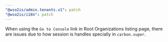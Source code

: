 ```yaml
---
"@wso2is/admin.tenants.v1": patch
"@wso2is/i18n": patch
---
```


When using the `Go to Console` link in Root Organizations listing page, there are issues due to how session is handles specially in `carbon.super`.
